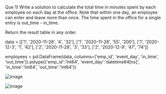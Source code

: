 Que 1) Write a solution to calculate the total time in minutes spent by each employee on each day at the office. Note that within one day, an employee can enter and leave more than once. The time spent in the office for a single entry is out_time - in_time.

Return the result table in any order.

data = [['1', '2020-11-28', '4', '32'], ['1', '2020-11-28', '55', '200'], ['1', '2020-12-3', '1', '42'], ['2', '2020-11-28', '3', '33'], ['2', '2020-12-9', '47', '74']]

employees = pd.DataFrame(data, columns=['emp_id', 'event_day', 'in_time', 'out_time']).astype({'emp_id':'Int64', 'event_day':'datetime64[ns]', 'in_time':'Int64', 'out_time':'Int64'})



![image](https://github.com/user-attachments/assets/5c2afb03-f048-439e-8a7a-f1bfbfac0748)


![image](https://github.com/user-attachments/assets/d3e0f9fb-84a3-4a71-b1b5-1db635698525)

